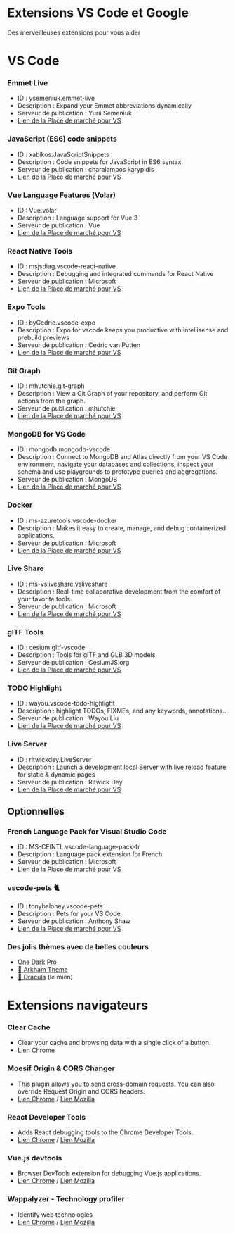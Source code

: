 # Extensions VS Code et Google 

Des merveilleuses extensions pour vous aider


# VS Code

### Emmet Live 
* ID : ysemeniuk.emmet-live
* Description : Expand your Emmet abbreviations dynamically
* Serveur de publication : Yurii Semeniuk
* [Lien de la Place de marché pour VS](https://marketplace.visualstudio.com/items?itemName=ysemeniuk.emmet-live)

### JavaScript (ES6) code snippets
* ID : xabikos.JavaScriptSnippets
* Description : Code snippets for JavaScript in ES6 syntax
* Serveur de publication : charalampos karypidis
* [Lien de la Place de marché pour VS](https://marketplace.visualstudio.com/items?itemName=xabikos.JavaScriptSnippets)

### Vue Language Features (Volar)
* ID : Vue.volar
* Description : Language support for Vue 3
* Serveur de publication : Vue
* [Lien de la Place de marché pour VS](https://marketplace.visualstudio.com/items?itemName=Vue.volar)

### React Native Tools
* ID : msjsdiag.vscode-react-native
* Description : Debugging and integrated commands for React Native
* Serveur de publication : Microsoft
* [Lien de la Place de marché pour VS](https://marketplace.visualstudio.com/items?itemName=msjsdiag.vscode-react-native)

### Expo Tools
* ID : byCedric.vscode-expo
* Description : Expo for vscode keeps you productive with intellisense and prebuild previews
* Serveur de publication : Cedric van Putten
* [Lien de la Place de marché pour VS](https://marketplace.visualstudio.com/items?itemName=byCedric.vscode-expo)

### Git Graph 
* ID : mhutchie.git-graph
* Description : View a Git Graph of your repository, and perform Git actions from the graph.
* Serveur de publication : mhutchie
* [Lien de la Place de marché pour VS](https://marketplace.visualstudio.com/items?itemName=mhutchie.git-graph)

### MongoDB for VS Code
* ID : mongodb.mongodb-vscode
* Description : Connect to MongoDB and Atlas directly from your VS Code environment, navigate your databases and collections, inspect your schema and use playgrounds to prototype queries and aggregations.
* Serveur de publication : MongoDB
* [Lien de la Place de marché pour VS](https://marketplace.visualstudio.com/items?itemName=mongodb.mongodb-vscode)

### Docker
* ID : ms-azuretools.vscode-docker
* Description : Makes it easy to create, manage, and debug containerized applications.
* Serveur de publication : Microsoft
* [Lien de la Place de marché pour VS](https://marketplace.visualstudio.com/items?itemName=ms-azuretools.vscode-docker)

### Live Share
* ID : ms-vsliveshare.vsliveshare
* Description : Real-time collaborative development from the comfort of your favorite tools.
* Serveur de publication : Microsoft
* [Lien de la Place de marché pour VS](https://marketplace.visualstudio.com/items?itemName=MS-vsliveshare.vsliveshare)

### glTF Tools
* ID : cesium.gltf-vscode
* Description : Tools for glTF and GLB 3D models
* Serveur de publication : CesiumJS.org
* [Lien de la Place de marché pour VS](https://marketplace.visualstudio.com/items?itemName=cesium.gltf-vscode)

### TODO Highlight
* ID : wayou.vscode-todo-highlight
* Description : highlight TODOs, FIXMEs, and any keywords, annotations...
* Serveur de publication : Wayou Liu
* [Lien de la Place de marché pour VS](https://marketplace.visualstudio.com/items?itemName=wayou.vscode-todo-highlight)

### Live Server
* ID : ritwickdey.LiveServer
* Description : Launch a development local Server with live reload feature for static & dynamic pages
* Serveur de publication : Ritwick Dey
* [Lien de la Place de marché pour VS](https://marketplace.visualstudio.com/items?itemName=ritwickdey.LiveServer)

## Optionnelles

### French Language Pack for Visual Studio Code
* ID : MS-CEINTL.vscode-language-pack-fr
* Description : Language pack extension for French
* Serveur de publication : Microsoft
* [Lien de la Place de marché pour VS](https://marketplace.visualstudio.com/items?itemName=MS-CEINTL.vscode-language-pack-fr)

### vscode-pets 🐈
* ID : tonybaloney.vscode-pets
* Description : Pets for your VS Code
* Serveur de publication : Anthony Shaw
* [Lien de la Place de marché pour VS](https://marketplace.visualstudio.com/items?itemName=tonybaloney.vscode-pets)

### Des jolis thèmes avec de belles couleurs
* [One Dark Pro](https://marketplace.visualstudio.com/items?itemName=zhuangtongfa.Material-theme)
* [🦇 Arkham Theme](https://marketplace.visualstudio.com/items?itemName=lucasmsa.arkham-theme)
* [🧛 Dracula](https://marketplace.visualstudio.com/items?itemName=dracula-theme.theme-dracula) (le mien) 

# Extensions navigateurs

### Clear Cache 
* Clear your cache and browsing data with a single click of a button.
* [Lien Chrome](https://chrome.google.com/webstore/detail/clear-cache/cppjkneekbjaeellbfkmgnhonkkjfpdn)

### Moesif Origin & CORS Changer
* This plugin allows you to send cross-domain requests. You can also override Request Origin and CORS headers.
* [Lien Chrome](https://chrome.google.com/webstore/detail/moesif-origin-cors-change/digfbfaphojjndkpccljibejjbppifbc) / [Lien Mozilla](https://addons.mozilla.org/fr/firefox/addon/moesif-origin-cors-changer1/)

### React Developer Tools
* Adds React debugging tools to the Chrome Developer Tools.
* [Lien Chrome](https://chrome.google.com/webstore/detail/react-developer-tools/fmkadmapgofadopljbjfkapdkoienihi) / [Lien Mozilla](https://addons.mozilla.org/en-US/firefox/addon/react-devtools/)

### Vue.js devtools
* Browser DevTools extension for debugging Vue.js applications.
* [Lien Chrome](https://chrome.google.com/webstore/detail/vuejs-devtools/nhdogjmejiglipccpnnnanhbledajbpd) / [Lien Mozilla](https://addons.mozilla.org/en-US/firefox/addon/vue-js-devtools/)

### Wappalyzer - Technology profiler
* Identify web technologies
* [Lien Chrome](https://chrome.google.com/webstore/detail/wappalyzer-technology-pro/gppongmhjkpfnbhagpmjfkannfbllamg) / [Lien Mozilla](https://addons.mozilla.org/en-US/firefox/addon/wappalyzer/)

